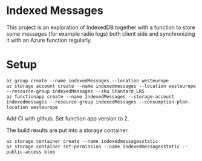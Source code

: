 # Indexed Messages
This project is an exploration of IndexedDB together with a function to store some messages (for example radio logs) both client side and synchronizing it with an Azure function regularly.

# Setup
	az group create --name indexedMessages --location westeurope
	az storage account create --name indexedmessages --location westeurope --resource-group indexedMessages --sku Standard_LRS
	az functionapp create --name IndexedMessages --storage-account indexedmessages --resource-group indexedMessages --consumption-plan-location westeurope

Add CI with github. Set function app version to 2.

The build results are put into a storage container.

	az storage container create --name indexedmessagesstatic
	az storage container set-permission --name indexedmessagesstatic --public-access blob


